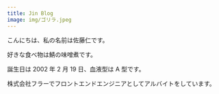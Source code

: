 ```yaml
---
title: Jin Blog
image: img/ゴリラ.jpeg
---
```


こんにちは、私の名前は佐藤仁です。

好きな食べ物は鯖の味噌煮です。

誕生日は 2002 年 2 月 19 日、血液型は A 型です。

株式会社フラーでフロントエンドエンジニアとしてアルバイトをしています。